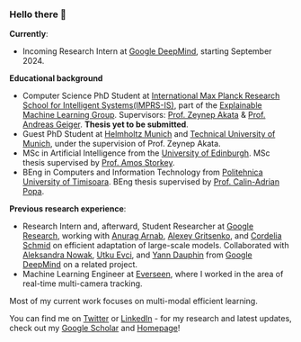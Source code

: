 ### Hello there 👋


**Currently**:

* Incoming Research Intern at [Google DeepMind](https://deepmind.google/), starting September 2024.


**Educational background**

* Computer Science PhD Student at [International Max Planck Research School for Intelligent Systems(IMPRS-IS)](https://imprs.is.mpg.de/), part of the [Explainable Machine Learning Group](https://www.eml-unitue.de/). Supervisors: [Prof. Zeynep Akata](https://scholar.google.com/citations?user=jQl9RtkAAAAJ&hl=en) & [Prof. Andreas Geiger](https://scholar.google.ca/citations?user=SrVnrPcAAAAJ&hl=en). **Thesis yet to be submitted**.
* Guest PhD Student at [Helmholtz Munich](https://www.helmholtz-munich.de/en) and [Technical University of Munich](https://www.tum.de/en/), under the supervision of Prof. Zeynep Akata.
* MSc in Artificial Intelligence from the [University of Edinburgh](https://www.ed.ac.uk/). MSc thesis supervised by [Prof. Amos Storkey](https://www.bayeswatch.com/).
* BEng in Computers and Information Technology from [Politehnica University of Timisoara](https://www.upt.ro/Universitatea-Politehnica-Timisoara_en.html). BEng thesis supervised by [Prof. Calin-Adrian Popa](https://sites.google.com/site/popacalinadrian/).



**Previous research experience**:

* Research Intern and, afterward, Student Researcher at [Google Research](https://research.google/teams/perception/), working with [Anurag Arnab](https://scholar.google.com/citations?user=l2FS2_IAAAAJ&hl=en), [Alexey Gritsenko](https://scholar.google.nl/citations?user=zTy9cUwAAAAJ&hl=en), and [Cordelia Schmid](https://scholar.google.com/citations?user=IvqCXP4AAAAJ&hl=en) on efficient adaptation of large-scale models. Collaborated with [Aleksandra Nowak](https://scholar.google.com/citations?user=2A-eZhQAAAAJ&hl=pl), [Utku Evci](https://scholar.google.com/citations?user=8yGMMwcAAAAJ&hl=en), and [Yann Dauphin](https://scholar.google.com/citations?user=XSforroAAAAJ&hl=en) from [Google DeepMind](https://deepmind.google/) on a related project.
* Machine Learning Engineer at [Everseen](https://everseen.com/), where I worked in the area of real-time multi-camera tracking.

Most of my current work focuses on multi-modal efficient learning.

You can find me on [Twitter](https://twitter.com/MerceaOtniel) or [LinkedIn](https://www.linkedin.com/in/otniel-bogdan-mercea-76b742125/) - for my research and latest updates, check out my [Google Scholar](https://scholar.google.com/citations?user=eSPY7nMAAAAJ&hl=en) and [Homepage](https://merceaotniel.github.io/)!


